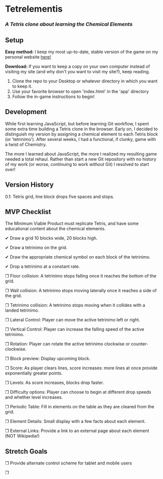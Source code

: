 # Tetrelementis

### *A Tetris clone about learning the Chemical Elements*

## Setup

**Easy method:** I keep my most up-to-date, stable version of the game on my personal website [here!](http://roytuesday.github.io/projects/index.html)

**Download:** If you want to keep a copy on your own computer instead of visiting my site (and why don't you want to visit my site?), keep reading.

1. Clone the repo to your Desktop or whatever directory in which you want to keep it.
2. Use your favorite browser to open 'index.html' in the 'app' directory
3. Follow the in-game instructions to begin!

## Development
While first learning JavaScript, but before learning Git workflow, I spent some extra time building a Tetris clone in the browser. Early on, I decided to distinguish my version by assigning a chemical element to each Tetris block (or 'tetrinimo'). After several weeks, I had a functional, if clunky, game with a twist of Chemistry.

The more I learned about JavaScript, the more I realized my resulting game needed a total rehaul. Rather than start a new Git repository with no history of my work (or worse, continuing to work _without_ Git) I resolved to start over!

## Version History

0.1: Tetris grid, line block drops five spaces and stops.

## MVP Checklist

The Minimum Viable Product must replicate Tetris, and have some educational content about the chemical elements.

<p>&#10004 Draw a grid 10 blocks wide, 20 blocks high.</p>
<p>&#10004 Draw a tetrinimo on the grid.</p>
<p>&#10004 Draw the appropriate chemical symbol on each block of the tetrinimo.</p>
<p>&#10004 Drop a tetrinimo at a constant rate.</p>
<p>&#10064 Floor collision: A tetrinimo stops falling once it reaches the bottom of the grid.</p>
<p>&#10064 Wall collision: A tetrinimo stops moving laterally once it reaches a side of the grid.</p>
<p>&#10064 Tetrinimo collision: A tetrinimo stops moving when it collides with a landed tetrinimo.</p>
<p>&#10064 Lateral Control: Player can move the active tetrinimo left or right.</p>
<p>&#10064 Vertical Control: Player can increase the falling speed of the active tetrinimo.</p>
<p>&#10064 Rotation: Player can rotate the active tetrinimo clockwise or counter-clockwise.</p>
<p>&#10064 Block preview: Display upcoming block.</p>
<p>&#10064 Score: As player clears lines, score increases: more lines at once provide exponentially greater points.</p>
<p>&#10064 Levels: As score increases, blocks drop faster.</p>
<p>&#10064 Difficulty options: Player can choose to begin at different drop speeds and whether level increases.</p>
<p>&#10064 Periodic Table: Fill in elements on the table as they are cleared from the grid.</p>
<p>&#10064 Element Details: Small display with a few facts about each element.</p>
<p>&#10064 External Links: Provide a link to an external page about each element (NOT Wikipedia!)</p>

## Stretch Goals

<p>&#10064 Provide alternate control scheme for tablet and mobile users</p>
<p>&#10064</p>